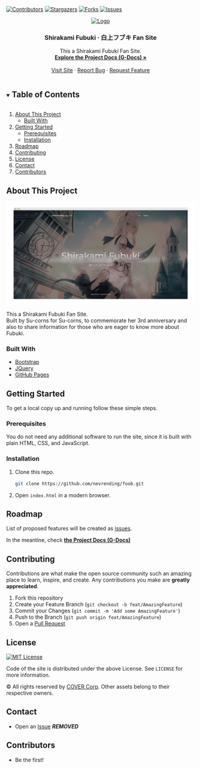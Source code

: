 [![Contributors][contributors-shield]][contributors-url]
[![Stargazers][stars-shield]][stars-url]
[![Forks][forks-shield]][forks-url]
[![Issues][issues-shield]][issues-url]
<br>
<p align="center">
  <a href="https://github.com/nevrending/foob">
    <img src="https://static.miraheze.org/hololivewiki/0/08/Shirakami_Fubuki_-_Signature.png" alt="Logo" height="120">
  </a>

  <h3 align="center">Shirakami Fubuki &middot; 白上フブキ Fan Site</h3>

  <p align="center">
    This a Shirakami Fubuki Fan Site.
    <br>
    <a href="https://docs.google.com/document/d/1wnTds0HMesNDvEDTzvfWZQhqzKAFjHsSBJ4sTuOx8kU/edit?usp=sharing" target="_blank"><strong>Explore the Project Docs (G-Docs) »</strong></a>
    <br>
    <br>
    <a href="https://foob.moe">Visit Site</a>
    &middot;
    <a href="https://github.com/nevrending/foob/issues">Report Bug</a>
    &middot;
    <a href="https://github.com/nevrending/foob/issues">Request Feature</a>
  </p>
</p>

<details open="open">
  <summary><h2 style="display: inline-block">Table of Contents</h2></summary>
  <ol>
    <li>
      <a href="#about-the-project">About This Project</a>
      <ul>
        <li><a href="#built-with">Built With</a></li>
      </ul>
    </li>
    <li>
      <a href="#getting-started">Getting Started</a>
      <ul>
        <li><a href="#prerequisites">Prerequisites</a></li>
        <li><a href="#installation">Installation</a></li>
      </ul>
    </li>
    <li><a href="#roadmap">Roadmap</a></li>
    <li><a href="#contributing">Contributing</a></li>
    <li><a href="#license">License</a></li>
    <li><a href="#contact">Contact</a></li>
    <li><a href="#contributors">Contributors</a></li>
  </ol>
</details>

## About This Project

[![Product Name Screen Shot][product-screenshot]](https://example.com)

This a Shirakami Fubuki Fan Site.
<br>
Built by Su-corns for Su-corns, to commemorate her 3rd anniversary and also to share information for those who are eager to know more about Fubuki.

### Built With

* [Bootstrap](https://getbootstrap.com)
* [JQuery](https://jquery.com)
* [GitHub Pages](https://pages.github.com)

## Getting Started

To get a local copy up and running follow these simple steps.

### Prerequisites

You do not need any additional software to run the site, since it is built with plain HTML, CSS, and JavaScript.

### Installation

1. Clone this repo.
   ```sh
   git clone https://github.com/nevrending/foob.git
   ```
2. Open `index.html` in a modern browser.

## Roadmap

List of proposed features will be created as [issues](https://github.com/nevrending/foob/issues).

In the meantine, check <a href="https://docs.google.com/document/d/1wnTds0HMesNDvEDTzvfWZQhqzKAFjHsSBJ4sTuOx8kU/edit?usp=sharing" target="_blank"><strong>the Project Docs (G-Docs)</strong></a>

## Contributing

Contributions are what make the open source community such an amazing place to learn, inspire, and create. Any contributions you make are **greatly appreciated**.

1. Fork this repository
2. Create your Feature Branch (`git checkout -b feat/AmazingFeature`)
3. Commit your Changes (`git commit -m 'Add some AmazingFeature'`)
4. Push to the Branch (`git push origin feat/AmazingFeature`)
5. Open a [Pull Request](https://github.com/nevrending/foob/pulls)

## License

[![MIT License][license-shield]][license-url]

Code of the site is distributed under the above License. See `LICENSE` for more information.

&copy; All rights reserved by [COVER Corp](https://cover-corp.com). Other assets belong to their respective owners.

## Contact

- Open an [Issue](https://github.com/nevrending/foob/issues)
***REMOVED***

## Contributors

* Be the first!

[contributors-shield]: https://img.shields.io/github/contributors/nevrending/foob?style=for-the-badge
[contributors-url]: https://github.com/nevrending/foob/graphs/contributors
[forks-shield]: https://img.shields.io/github/forks/nevrending/foob?style=for-the-badge
[forks-url]: https://github.com/nevrending/foob/network/members
[stars-shield]: https://img.shields.io/github/stars/nevrending/foob?style=for-the-badge
[stars-url]: https://github.com/nevrending/foob/stargazers
[issues-shield]: https://img.shields.io/github/issues/nevrending/foob?style=for-the-badge
[issues-url]: https://github.com/nevrending/foob/issues
[license-shield]: https://img.shields.io/github/license/nevrending/foob?style=for-the-badge
[license-url]: https://github.com/nevrending/foob/blob/master/LICENSE
[product-screenshot]: assets/img/readme/screenshot.png
[discord-shield]: https://img.shields.io/discord/825420147522928690?style=for-the-badge
